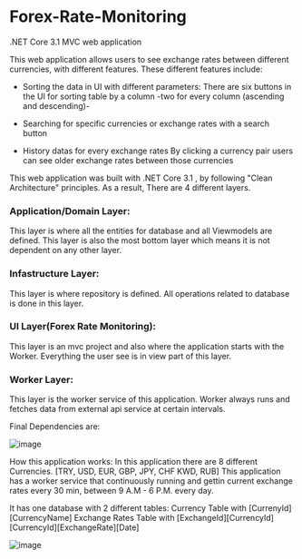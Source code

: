 # Forex-Rate-Monitoring
.NET Core 3.1 MVC web application

This web application allows users to see exchange rates between different currencies, with different features. These different features include:

- Sorting the data in UI with different parameters:
    There are six buttons in the UI for sorting table by a column -two for every column (ascending and descending)-
    
- Searching for specific currencies or exchange rates with a search button

- History datas for every exchange rates
    By clicking a currency pair users can see older exchange rates between those currencies


This web application was built with .NET Core 3.1 , by following "Clean Architecture" principles. As a result, There are 4 different layers.

### Application/Domain Layer:
This layer is where all the entities for database and all Viewmodels are defined. This layer is also the most bottom layer which means it is not dependent on any other layer.
    
### Infastructure Layer:
This layer is where repository is defined. All operations related to database is done in this layer.
    
### UI Layer(Forex Rate Monitoring):
This layer is an mvc project and also where the application starts with the Worker. Everything the user see is in view part of this layer.
    
### Worker Layer:
This layer is the worker service of this application. Worker always runs and fetches data from external api service at certain intervals.

Final Dependencies are:


![image](https://user-images.githubusercontent.com/87266516/142194600-2143d697-8ee1-4db8-8814-870e16e475b2.png)

How this application works:
    In this application there are 8 different Currencies. [TRY, USD, EUR, GBP, JPY, CHF KWD, RUB]
    This application has a worker service that continuously running and gettin current exchange rates every 30 min, between 9 A.M - 6 P.M. every day.
    
It has one database with 2 different tables:
    Currency Table with [CurrenyId][CurrencyName]
    Exchange Rates Table with [ExchangeId][CurrencyId][CurrencyId][ExchangeRate][Date]
        
![image](https://user-images.githubusercontent.com/87266516/142195883-560a9c22-ecf5-4eff-848b-26b5050dcc09.png)

